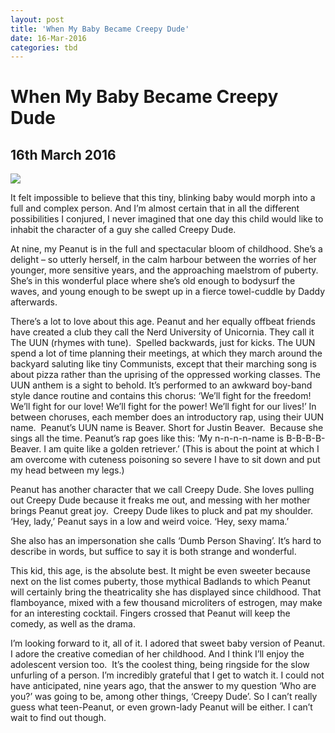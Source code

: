 ```yaml
---
layout: post
title: 'When My Baby Became Creepy Dude'
date: 16-Mar-2016
categories: tbd
---
```


# When My Baby Became Creepy Dude

## 16th March 2016

<p **This post was first published in Practical Parenting Magazine,   March 2016**</p>

<img class="photo-horiz" src="https://s-media-cache-ak0.pinimg.com/564x/0a/b2/99/0ab299fc95ea53f15de6d416632ad32e.jpg" />

<div>

<div  **U.S. Daughters of farmers near La Forge Project, Missouri, 1938**</div>

<div </div>

<div>

<div </div>

<div </div>

<div When my first child Peanut was born, I felt a yearning, desperate urge to know who she would become. ‘Who are you?’  I would whisper to her beautiful, inscrutable little face. ‘What kind of human will you be?’</div>

</div>

</div>

It felt impossible to believe that this tiny, blinking baby would morph into a full and complex person. And I’m almost certain that in all the different possibilities I conjured, I never imagined that one day this child would like to inhabit the character of a guy she called Creepy Dude.

At nine, my Peanut is in the full and spectacular bloom of childhood. She’s a delight – so utterly herself, in the calm harbour between the worries of her younger, more sensitive years, and the approaching maelstrom of puberty.  She’s in this wonderful place where she’s old enough to bodysurf the waves, and young enough to be swept up in a fierce towel-cuddle by Daddy afterwards.

There’s a lot to love about this age. Peanut and her equally offbeat friends have created a club they call the Nerd University of Unicornia. They call it The UUN (rhymes with tune).  Spelled backwards, just for kicks. The UUN spend a lot of time planning their meetings, at which they march around the backyard saluting like tiny Communists, except that their marching song is about pizza rather than the uprising of the oppressed working classes. The UUN anthem is a sight to behold. It’s performed to an awkward boy-band style dance routine and contains this chorus: ‘We’ll fight for the freedom! We’ll fight for our love! We’ll fight for the power! We’ll fight for our lives!’ In between choruses, each member does an introductory rap, using their UUN name.  Peanut’s UUN name is Beaver. Short for Justin Beaver.  Because she sings all the time. Peanut’s rap goes like this: ‘My n-n-n-n-name is B-B-B-B-Beaver. I am quite like a golden retriever.’ (This is about the point at which I am overcome with cuteness poisoning so severe I have to sit down and put my head between my legs.)

Peanut has another character that we call Creepy Dude. She loves pulling out Creepy Dude because it freaks me out, and messing with her mother brings Peanut great joy.  Creepy Dude likes to pluck and pat my shoulder. ‘Hey, lady,’ Peanut says in a low and weird voice. ‘Hey, sexy mama.’

She also has an impersonation she calls ‘Dumb Person Shaving’. It’s hard to describe in words, but suffice to say it is both strange and wonderful.

This kid, this age, is the absolute best. It might be even sweeter because next on the list comes puberty, those mythical Badlands to which Peanut will certainly bring the theatricality she has displayed since childhood. That flamboyance, mixed with a few thousand microliters of estrogen, may make for an interesting cocktail. Fingers crossed that Peanut will keep the comedy, as well as the drama.

I’m looking forward to it, all of it. I adored that sweet baby version of Peanut. I adore the creative comedian of her childhood. And I think I’ll enjoy the adolescent version too.  It’s the coolest thing, being ringside for the slow unfurling of a person. I’m incredibly grateful that I get to watch it. I could not have anticipated, nine years ago, that the answer to my question ‘Who are you?’ was going to be, among other things, ‘Creepy Dude’. So I can’t really guess what teen-Peanut, or even grown-lady Peanut will be either. I can’t wait to find out though.

 
